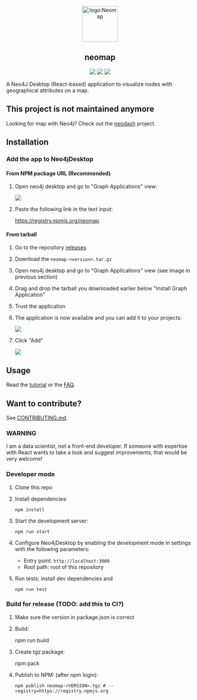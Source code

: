 <div align="center">
  <img alt="logo:Neomap" src="https://raw.githubusercontent.com/stellasia/neomap/master/public/icon.png" height="96" />
  <h2 align="center">neomap</h2>
  <p align="center">
    <a href="https://github.com/stellasia/neomap/actions"><img src="https://github.com/stellasia/neomap/workflows/Node%20CI/badge.svg" /></a>
    <a href="https://github.com/stellasia/neomap/releases/"><img src="https://img.shields.io/github/release/stellasia/neomap.svg" /></a>
    <a href="https://github.com/Naereen/StrapDown.js/graphs/commit-activity"><img src="https://img.shields.io/badge/Maintained%3F-yes-green.svg" /></a>
  </p>
</div>

A Neo4J Desktop (React-based) application to visualize nodes with geographical attributes on a map.


## This project is not maintained anymore
Looking for map with Neo4j? Check out the [neodash](https://github.com/neo4j-labs/neodash) project.

## Installation

### Add the app to Neo4jDesktop

#### From NPM package URL (Recommended)

1. Open neo4j desktop and go to "Graph Applications" view:

   ![](img/desktop_graphapp_install.png)

2. Paste the following link in the text input:

   https://registry.npmjs.org/neomap

#### From tarball

1. Go to the repository [releases](https://github.com/stellasia/neomap/releases)
2. Download the `neomap-<version>.tar.gz`
3. Open neo4j desktop and go to "Graph Applications" view (see image in previous section)
4. Drag and drop the tarball you downloaded earlier below "Install Graph Application"
5. Trust the application
6. The application is now available and you can add it to your projects:

   ![](img/desktop_graphapp_add.png)

7. Click "Add"

   ![](img/desktop_graphapp_add_2.png)

## Usage

Read the [tutorial](https://github.com/stellasia/neomap/wiki/NeoMap-Tutorial/) or the [FAQ](https://github.com/stellasia/neomap/wiki/FAQ).

## Want to contribute?

See [CONTRIBUTING.md](CONTRIBUTING.md).

### WARNING

I am a data scientist, not a front-end developer. If someone with expertise with React wants to take a look and suggest improvements, that would be very welcome!

### Developer mode

1.  Clone this repo

2.  Install dependencies:

        npm install

3.  Start the development server:

        npm run start

4.  Configure Neo4jDesktop by enabling the development mode in settings with the following parameters:

    - Entry point: `http://localhost:3000`
    - Root path: root of this repository

5.  Run tests: install dev dependencies and

        npm run test

### Build for release (TODO: add this to CI?)

1. Make sure the version in package.json is correct
2. Build:

   npm run build

3. Create tgz package:

   npm pack

4. Publish to NPM: (after npm login):

   `npm publish neomap-<VERSION>.tgz # --registry=https://registry.npmjs.org`
